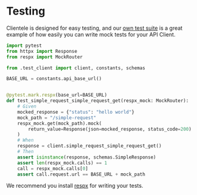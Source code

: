 # Testing

Clientele is designed for easy testing, and our [own test suite](https://github.com/phalt/clientele/blob/0.4.4/tests/test_generated_client.py) is a great example of how easily you can write mock tests for your API Client.

```python
import pytest
from httpx import Response
from respx import MockRouter

from .test_client import client, constants, schemas

BASE_URL = constants.api_base_url()


@pytest.mark.respx(base_url=BASE_URL)
def test_simple_request_simple_request_get(respx_mock: MockRouter):
    # Given
    mocked_response = {"status": "hello world"}
    mock_path = "/simple-request"
    respx_mock.get(mock_path).mock(
        return_value=Response(json=mocked_response, status_code=200)
    )
    # When
    response = client.simple_request_simple_request_get()
    # Then
    assert isinstance(response, schemas.SimpleResponse)
    assert len(respx_mock.calls) == 1
    call = respx_mock.calls[0]
    assert call.request.url == BASE_URL + mock_path
```

We recommend you install [respx](https://lundberg.github.io/respx/) for writing your tests.
